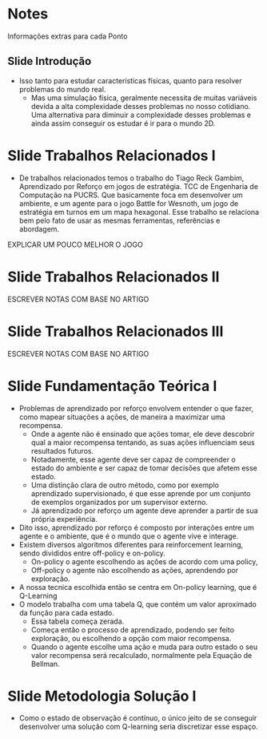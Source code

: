 # Notes

Informações extras para cada Ponto

## Slide Introdução

- Isso tanto para estudar características físicas, quanto para resolver problemas do mundo real.
  - Mas uma simulação física, geralmente necessita de muitas variáveis devida a alta complexidade desses problemas no nosso cotidiano. Uma alternativa para diminuir a complexidade desses problemas e ainda assim conseguir os estudar é ir para o mundo 2D.

# Slide Trabalhos Relacionados I

- De trabalhos relacionados temos o trabalho do Tiago Reck Gambim, Aprendizado por Reforço em jogos de estratégia.
  TCC de Engenharia de Computação na PUCRS. Que basicamente foca em desenvolver um ambiente, e um agente para o jogo Battle for Wesnoth, um jogo
  de estratégia em turnos em um mapa hexagonal. Esse trabalho se relaciona bem pelo fato de usar as mesmas ferramentas, referências e abordagem.

EXPLICAR UM POUCO MELHOR O JOGO

# Slide Trabalhos Relacionados II

ESCREVER NOTAS COM BASE NO ARTIGO

# Slide Trabalhos Relacionados III

ESCREVER NOTAS COM BASE NO ARTIGO

# Slide Fundamentação Teórica I

- Problemas de aprendizado por reforço envolvem entender o que fazer, como mapear situações a ações, de maneira a maximizar uma recompensa. 
  - Onde a agente não é ensinado que ações tomar, ele deve descobrir qual a maior recompensa tentando, as suas ações influenciam seus resultados futuros. 
  - Notadamente, esse agente deve ser capaz de compreender o estado do ambiente e ser capaz de tomar decisões que afetem esse estado.
  - Uma distinção clara de outro método, como por exemplo aprendizado supervisionado, é que esse aprende por um conjunto de exemplos organizados por um supervisor externo.
  - Já aprendizado por reforço um agente deve aprender a partir de sua própria experiência.
- Dito isso, aprendizado por reforço é composto por interações entre um agente e o ambiente, que é o mundo que o agente vive e interage.
- Existem diversos algoritmos diferentes para reinforcement learning, sendo divididos entre off-policy e on-policy.
  - On-policy o agente escolhendo as ações de acordo com uma policy,
  - Off-policy o agente não escolhendo as ações, aprendendo por exploração.
- A nossa tecnica escolhida então se centra em On-policy learning, que é Q-Learning
- O modelo trabalha com uma tabela Q, que contém um valor aproximado da função para cada estado. 
  - Essa tabela começa zerada.
  - Começa então o processo de aprendizado, podendo ser feito exploração, ou escolhendo a opção com maior recompensa.
  - Quando o agente escolhe uma ação e muda para outro estado o seu valor recompensa será recalculado, normalmente pela Equação de Bellman.

# Slide Metodologia Solução I

- Como o estado de observação é contínuo, o único jeito de se conseguir desenvolver uma solução com Q-learning seria discretizar esse espaço.
